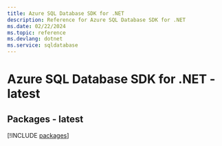 ```yaml
---
title: Azure SQL Database SDK for .NET
description: Reference for Azure SQL Database SDK for .NET
ms.date: 02/22/2024
ms.topic: reference
ms.devlang: dotnet
ms.service: sqldatabase
---
```

# Azure SQL Database SDK for .NET - latest
## Packages - latest
[!INCLUDE [packages](sql-database-index.md)]